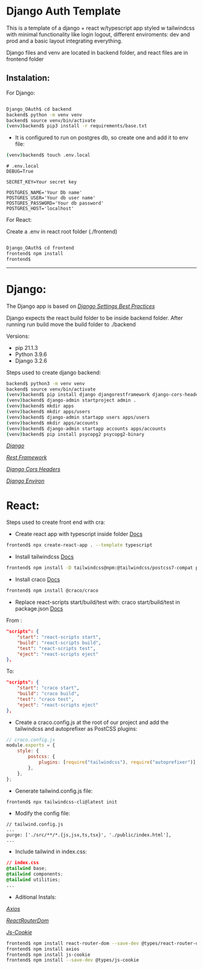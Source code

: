 # Django Auth Template

This is a template of a django + react w/typescript app styled w tailwindcss with minimal functionality like login logout, different enviroments: dev and prod
and a basic layout integrating everything.

Django files and venv are located in backend folder, and react files are in frontend folder

## Instalation:

For Django:

```bash

Django_OAuth$ cd backend
backend$ python -m venv venv
backend$ source venv/bin/activate
(venv)backend$ pip3 install -r requirements/base.txt

```

-   It is configured to run on postgres db, so create one and add it to env file:

```bash
(venv)backend$ touch .env.local
```

```env
# .env.local
DEBUG=True

SECRET_KEY=Your secret key

POSTGRES_NAME='Your Db name'
POSTGRES_USER='Your db user name'
POSTGRES_PASSWORD='Your db password'
POSTGRES_HOST='localhost'

```

For React:

Create a .env in react root folder (./frontend)

```bash

Django_OAuth$ cd frontend
frontend$ npm install
frontend$

```

---

# Django:

The Django app is based on [_Django Settings Best Practices_](https://djangostars.com/blog/configuring-django-settings-best-practices/)

Django expects the react build folder to be inside backend folder. After running run build move the build folder to ./backend

Versions:

-   pip 21.1.3
-   Python 3.9.6
-   Django 3.2.6

Steps used to create django backend:

```bash
backend$ python3 -m venv venv
backend$ source venv/bin/activate
(venv)backend$ pip install django djangorestframework django-cors-headers django-environ
(venv)backend$ django-admin startproject admin .
(venv)backend$ mkdir apps
(venv)backend$ mkdir apps/users
(venv)backend$ django-admin startapp users apps/users
(venv)backend$ mkdir apps/accounts
(venv)backend$ django-admin startapp accounts apps/accounts
(venv)backend$ pip install psycopg2 psycopg2-binary
```

[_Django_](https://www.djangoproject.com)

[_Rest Framework_](https://www.django-rest-framework.org)

[_Django Cors Headers_](https://github.com/adamchainz/django-cors-headers)

[_Django Environ_](https://django-environ.readthedocs.io/en/latest/)

# React:

Steps used to create front end with cra:

-   Create react app with typescript inside folder [Docs](https://create-react-app.dev/docs/adding-typescript/)

```bash
frontend$ npx create-react-app . --template typescript
```

-   Install tailwindcss [Docs](https://tailwindcss.com/docs/guides/create-react-app)

```bash
frontend$ npm install -D tailwindcss@npm:@tailwindcss/postcss7-compat postcss@^7 autoprefixer@^9
```

-   Install craco [Docs](https://github.com/gsoft-inc/craco)

```bash
frontend$ npm install @craco/craco
```

-   Replace react-scripts start/build/test with: craco start/build/test in package.json
    [Docs](https://github.com/gsoft-inc/craco/blob/master/packages/craco/README.md#installation)

From :

```json
"scripts": {
    "start": "react-scripts start",
    "build": "react-scripts build",
    "test": "react-scripts test",
    "eject": "react-scripts eject"
},
```

To:

```json
"scripts": {
    "start": "craco start",
    "build": "craco build",
    "test": "craco test",
    "eject": "react-scripts eject"
},
```

-   Create a craco.config.js at the root of our project and add the tailwindcss and autoprefixer as PostCSS plugins:

```javascript
// craco.config.js
module.exports = {
	style: {
		postcss: {
			plugins: [require("tailwindcss"), require("autoprefixer")],
		},
	},
};
```

-   Generate tailwind.config.js file:

```bash
frontend$ npx tailwindcss-cli@latest init
```

-   Modify the config file:

```javascripy
// tailwind.config.js
...
purge: ['./src/**/*.{js,jsx,ts,tsx}', './public/index.html'],
...
```

-   Include tailwind in index.css:

```css
// index.css
@tailwind base;
@tailwind components;
@tailwind utilities;
...
```

-   Aditional Instals:

[_Axios_](https://axios-http.com/docs/intro)

[_ReactRouterDom_](https://reactrouter.com/web/guides/quick-start)

[_Js-Cookie_](https://www.npmjs.com/package/js-cookie)

```bash
frontend$ npm install react-router-dom --save-dev @types/react-router-dom
frontend$ npm install axios
frontend$ npm install js-cookie
frontend$ npm install --save-dev @types/js-cookie
```
